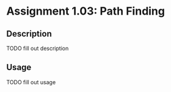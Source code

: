# Assignment 1.03: Path Finding

## Description

TODO fill out description

## Usage

TODO fill out usage
